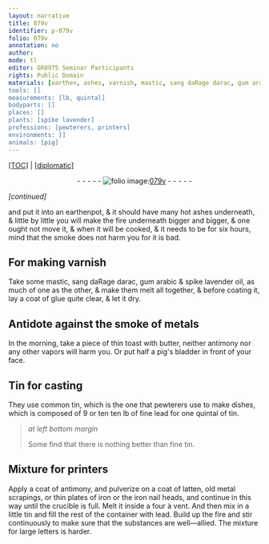 ```yaml
---
layout: narrative
title: 079v
identifier: p-079v
folio: 079v
annotation: no
author:
mode: tl
editor: GR8975 Seminar Participants
rights: Public Domain
materials: [earthen, ashes, varnish, mastic, sang daRage darac, gum arabic, spike lavender oil, glue quite clear, metals, toast, butter, antimony, pig's bladder, Tin, common tin, fine lead, tin, fine tin, latten, metal scrapings, iron, lead]
tools: []
measurements: [lb, quintal]
bodyparts: []
places: []
plants: [spike lavender]
professions: [pewterers, printers]
environments: []
animals: [pig]
---
```


<p><a href="{{ site.baseurl }}/translation/">[TOC]</a> | <a href="{{ site.baseurl }}/texts/p-079v_tc/" target="_blank">[diplomatic]</a></p><div class="folio" align="center">- - - - - <a href="http://gallica.bnf.fr/ark:/12148/btv1b10500001g/f164.image" target="_blank"><img src="https://cu-mkp.github.io/2017-workshop-edition/assets/photo-icon.png" alt="folio image: " style="display:inline-block; margin-bottom:-3px;"/>079v</a> - - - - - </div>  
 
*[continued]*
  
and put it into an <span class="m">earthen</span>pot, & it should have many hot <span class="m">ashes</span> underneath, & little by little you will make the fire underneath bigger and bigger, & one ought not move it, & when it will be cooked, & it needs to be for six hours, mind that the smoke does not harm you for it is bad.

 
  

## For making <span class="m">varnish</span>

 
Take some <span class="m">mastic</span>, <span class="m">sang <span class="del">daRage</span> <span class="add">darac</span></span>, <span class="m">gum arabic</span> & <span class="m"><span class="pa">spike lavender</span> oil</span>, as much of one as the other, & make them melt all together, & before coating it, lay a coat of <span class="m">glue quite clear</span>, & let it dry.

 
  

## Antidote against the smoke of <span class="m">metals</span>

 
In the morning, take a piece of thin <span class="m">toast</span> with <span class="m">butter</span>, neither <span class="m">antimony</span> nor any other vapors will harm you. Or put half a <span class="m"><span class="al">pig</span>'s bladder</span> in front of your face.

 
  

## <span class="m">Tin</span> for casting

 
They use <span class="m">common tin</span>, which is the one that <span class="pro">pewterers</span> use to make dishes, which is composed of 9 or <span class="del">ten</span> ten <span class="ms">lb</span> of <span class="m">fine lead</span> for one <span class="ms">quintal</span> of <span class="m">tin</span>.
 
> *at left bottom margin*
> 
> 
> Some find that there is nothing better than <span class="m">fine tin</span>.

 
  

## Mixture for <span class="pro">printers</span>

 
Apply a coat of <span class="m">antimony</span>, and pulverize on a coat of <span class="m">latten</span>, old <span class="m">metal scrapings</span>, or thin plates of <span class="m">iron</span> or the <span class="del"></span> <span class="m">iron</span> nail heads, and continue in this way until the crucible is full. Melt it inside a four à vent. And then mix in a little <span class="m">tin</span> and fill the rest of the container with <span class="m">lead</span><span class="del"></span>. Build up the fire and stir continuously to make sure that the substances are well—allied. The mixture for large letters is harder.


